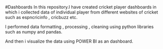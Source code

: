 #Dashboards
In this repository.I have created cricket player dashboards in which i collected data of individual player from different websites of cricket such as espncricinfo , cricbuzz etc.

I performed data formatting , processing , cleaning  using python libraries such as numpy and pandas.

And then i visualize the data using POWER BI as an dashboard.
